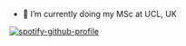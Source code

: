 - 🔭 I’m currently doing my MSc at UCL, UK

[![spotify-github-profile](https://spotify-github-profile.vercel.app/api/view?uid=1n0tvt3ms1tgv7nxizu9pgn3r&cover_image=true&theme=default&show_offline=true&background_color=121212&bar_color=53b14f&bar_color_cover=false)](https://spotify-github-profile.vercel.app/api/view?uid=1n0tvt3ms1tgv7nxizu9pgn3r&redirect=true)
